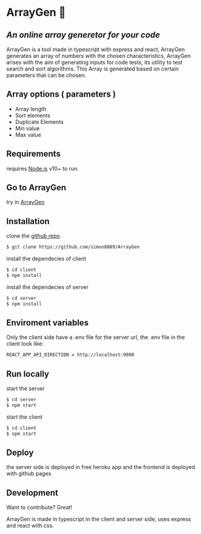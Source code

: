 # ArrayGen 🔮
## _An online array generetor for your code_

ArrayGen is a tool made in typescript with express and react, ArrayGen generates an array of numbers with the chosen characteristics, ArrayGen arises with the aim of generating inputs for code tests, its utility to test search and sort algorithms. This Array is generated based on certain parameters that can be chosen.
## Array options ( parameters )
- Array length
- Sort elements
- Duplicate Elements
- Min value
- Max value
## Requirements
requires [Node.js](https://nodejs.org/) v10+ to run.

## Go to ArrayGen
try in [ArrayGen](https://simon8889.github.io/ArrayGen/#/)

## Installation
clone the [github repo](https://github.com/simon8889/ArrayGen)
```sh
$ git clone https://github.com/simon8889/ArrayGen
```

install the dependecies of client
```sh
$ cd client
$ npm install
```
install the dependecies of server
```sh
$ cd server
$ npm install
```

## Enviroment variables
Only the client side have a .env file for the server url, the .env file in the client look like:
```sh
REACT_APP_API_DIRECTION = http://localhost:9000
```

## Run locally
start the server
```sh
$ cd server
$ npm start
```
start the client
```sh
$ cd client
$ npm start
```

## Deploy
the server side is deployed in free heroku app and the frontend is deployed with github pages

## Development
Want to contribute? Great!

ArrayGen is made in typescript in the client and server side, uses express and react with css.
